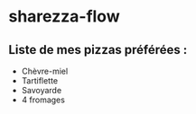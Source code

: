 # sharezza-flow

## Liste de mes pizzas préférées :

* Chèvre-miel
* Tartiflette
* Savoyarde
* 4 fromages